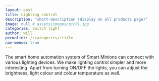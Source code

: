 ```yaml
---
layout: post
title: Lighting control
description: "short-description (display on all products page)"
image: null # assets/images/pic01.jpg
categories: switch light
author: will
permalink: /:categories/:title
nav-menue: true
---
```


The smart home automation system of Smart Minions can connect with various lighting devices. We make lighting control simpler and more interesting. Apart from turning ON/OFF the lights, you can adjust the brightness, light colour and colour temperature as well.
